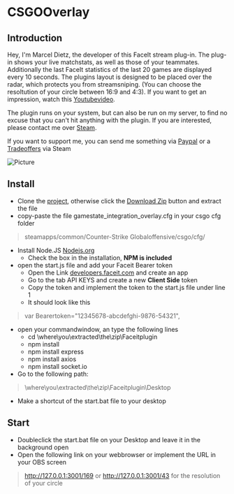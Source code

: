 # **CSGOOverlay**

## Introduction

Hey, I'm Marcel Dietz, the developer of this FaceIt stream plug-in.
The plug-in shows your live matchstats, as well as those of your teammates.
Additionally the last FaceIt statistics of the last 20 games are displayed every 10 seconds.
The plugins layout is designed to be placed over the radar, which protects you from streamsniping. (You can choose the resoltution of your circle between 16:9 and 4:3).
If you want to get an impression, watch this [Youtubevideo](https://youtu.be/pTHZYc1WQpM). 

The plugin runs on your system, but can also be run on my server, to find no excuse that you can't hit anything with the plugin.
If you are interested, please contact me over [Steam](https://steamcommunity.com/id/dietze_). 

If you want to support me, you can send me something via [Paypal](http://paypal.me/DietzMarcel) or a 
[Tradeoffers](http://steamcommunity.com/tradeoffer/new/?partner=296799755&token=W4Bv5kSS) via Steam

![Picture](https://raw.githubusercontent.com/Dietze1595/Faceitplugin/master/public/picture/overview.PNG)




## Install

* Clone the [project](https://github.com/Dietze1595/Faceitplugin), otherwise click the [Download Zip](https://github.com/Dietze1595/Faceitplugin/archive/master.zip) button and extract the file
* copy-paste the file gamestate_integration_overlay.cfg in your csgo cfg folder 
> steamapps/common/Counter-Strike Globaloffensive/csgo/cfg/
* Install Node.JS [Nodejs.org](https://nodejs.org/en/download/)
  * Check the box in the installation, **NPM is included**
* open the start.js file and add your Faceit Bearer token
  * Open the Link [developers.faceit.com](https://developers.faceit.com/apps) and create an app
  * Go to the tab API KEYS and create a new **Client Side** token
  * Copy the token and implement the token to the start.js file under line 1
  * It should look like this
> var Bearertoken="12345678-abcdefghi-9876-54321",
* open your commandwindow, an type the following lines
  * cd \where\you\extracted\the\zip\Faceitplugin
  * npm install
  * npm install express
  * npm install axios
  * npm install socket.io
* Go to the following path: 
> \where\you\extracted\the\zip\Faceitplugin\Desktop
* Make a shortcut of the start.bat file to your desktop
 
## Start

* Doubleclick the start.bat file on your Desktop and leave it in the background open
* Open the following link on your webbrowser or implement the URL in your OBS screen
> http://127.0.0.1:3001/169 or http://127.0.0.1:3001/43 for the resolution of your circle

